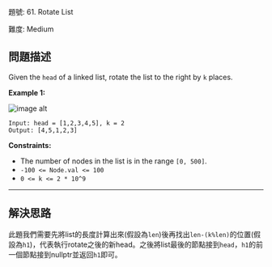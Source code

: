 題號: 61. Rotate List

難度: Medium

## 問題描述

Given the `head` of a linked list, rotate the list to the right by `k` places.

**Example 1:**

![image alt](https://assets.leetcode.com/uploads/2020/11/13/rotate1.jpg)

```
Input: head = [1,2,3,4,5], k = 2
Output: [4,5,1,2,3]
```

**Constraints:**

- The number of nodes in the list is in the range `[0, 500]`.
- `-100 <= Node.val <= 100`
- `0 <= k <= 2 * 10^9`


---
## 解決思路

此題我們需要先將list的長度計算出來(假設為`len`)後再找出`len-(k%len)`的位置(假設為`h1`)，代表執行rotate之後的新head。之後將list最後的節點接到`head`，`h1`的前一個節點接到nullptr並返回`h1`即可。


